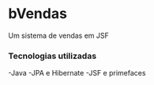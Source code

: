# bVendas
Um sistema de vendas em JSF

### Tecnologias utilizadas
-Java
-JPA e Hibernate
-JSF e primefaces
